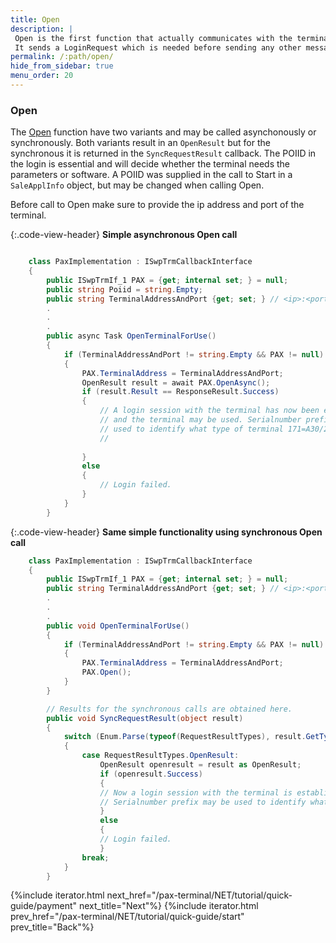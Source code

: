 ```yaml
---
title: Open
description: |
 Open is the first function that actually communicates with the terminal. 
 It sends a LoginRequest which is needed before sending any other message.
permalink: /:path/open/
hide_from_sidebar: true
menu_order: 20
---
```


### Open

The [Open][open] function have two variants and may be called asynchonously or synchronously. Both variants result in an `OpenResult` but for the synchronous it is returned in the `SyncRequestResult` callback. The POIID in the login is essential and will decide whether the terminal needs the parameters or software. A POIID was supplied in the call to Start in a `SaleApplInfo` object, but may be changed when calling Open.

Before call to Open make sure to provide the ip address and port of the terminal.

{:.code-view-header}
**Simple asynchronous Open call**

```c#

    class PaxImplementation : ISwpTrmCallbackInterface
    {
        public ISwpTrmIf_1 PAX = {get; internal set; } = null;
        public string Poiid = string.Empty;
        public string TerminalAddressAndPort {get; set; } // <ip>:<port>
        .
        .
        .
        public async Task OpenTerminalForUse()
        {
            if (TerminalAddressAndPort != string.Empty && PAX != null)
            {
                PAX.TerminalAddress = TerminalAddressAndPort;
                OpenResult result = await PAX.OpenAsync();
                if (result.Result == ResponseResult.Success)
                {
                    // A login session with the terminal has now been established
                    // and the terminal may be used. Serialnumber prefix may be 
                    // used to identify what type of terminal 171=A30/229=A35/185=A920
                    // 
                    
                }
                else
                {
                    // Login failed. 
                }
            }
        }
```

{:.code-view-header}
**Same simple functionality using synchronous Open call**

```c#
    class PaxImplementation : ISwpTrmCallbackInterface
    {
        public ISwpTrmIf_1 PAX = {get; internal set; } = null;
        public string TerminalAddressAndPort {get; set; } // <ip>:<port>
        .
        .
        .
        public void OpenTerminalForUse()
        {
            if (TerminalAddressAndPort != string.Empty && PAX != null)
            {
                PAX.TerminalAddress = TerminalAddressAndPort;
                PAX.Open();
            }
        }

        // Results for the synchronous calls are obtained here.
        public void SyncRequestResult(object result)
        {
            switch (Enum.Parse(typeof(RequestResultTypes), result.GetType().Name))
            {
                case RequestResultTypes.OpenResult:
                    OpenResult openresult = result as OpenResult;
                    if (openresult.Success) 
                    {
                    // Now a login session with the terminal is established and the terminal may be used.
                    // Serialnumber prefix may be used to identify what type of terminal 171=A30/229=A35/185=A920
                    }
                    else
                    {
                    // Login failed. 
                    }
                break;
            }
        }
```

{%include iterator.html next_href="/pax-terminal/NET/tutorial/quick-guide/payment" next_title="Next"%}
{%include iterator.html prev_href="/pax-terminal/NET/tutorial/quick-guide/start" prev_title="Back"%}

[open]: /pax-terminal/NET/SwpTrmLib/Methods/essential/openasync
